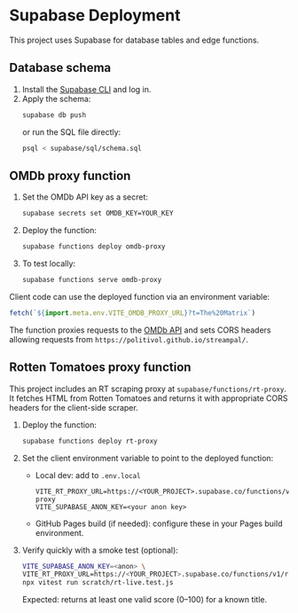 # Supabase Deployment

This project uses Supabase for database tables and edge functions.

## Database schema

1. Install the [Supabase CLI](https://supabase.com/docs/guides/cli) and log in.
2. Apply the schema:
   ```bash
   supabase db push
   ```
   or run the SQL file directly:
   ```bash
   psql < supabase/sql/schema.sql
   ```

## OMDb proxy function

1. Set the OMDb API key as a secret:
   ```bash
   supabase secrets set OMDB_KEY=YOUR_KEY
   ```
2. Deploy the function:
   ```bash
   supabase functions deploy omdb-proxy
   ```
3. To test locally:
   ```bash
   supabase functions serve omdb-proxy
   ```

Client code can use the deployed function via an environment variable:
```js
fetch(`${import.meta.env.VITE_OMDB_PROXY_URL}?t=The%20Matrix`)
```

The function proxies requests to the [OMDb API](https://www.omdbapi.com/) and
sets CORS headers allowing requests from `https://politivol.github.io/streampal/`.

## Rotten Tomatoes proxy function

This project includes an RT scraping proxy at `supabase/functions/rt-proxy`. It fetches HTML
from Rotten Tomatoes and returns it with appropriate CORS headers for the client-side scraper.

1. Deploy the function:
   ```bash
   supabase functions deploy rt-proxy
   ```
2. Set the client environment variable to point to the deployed function:
   - Local dev: add to `.env.local`
     ```env
     VITE_RT_PROXY_URL=https://<YOUR_PROJECT>.supabase.co/functions/v1/rt-proxy
     VITE_SUPABASE_ANON_KEY=<your anon key>
     ```
   - GitHub Pages build (if needed): configure these in your Pages build environment.

3. Verify quickly with a smoke test (optional):
   ```bash
   VITE_SUPABASE_ANON_KEY=<anon> \
   VITE_RT_PROXY_URL=https://<YOUR_PROJECT>.supabase.co/functions/v1/rt-proxy \
   npx vitest run scratch/rt-live.test.js
   ```
   Expected: returns at least one valid score (0–100) for a known title.
